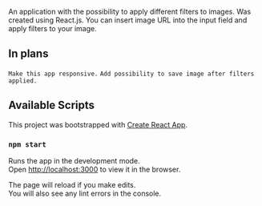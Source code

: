 An application with the possibility to apply different filters to images.
Was created using React.js.
You can insert image URL into the input field and apply filters to your image.

## In plans
`Make this app responsive.`
`Add possibility to save image after filters applied.`


## Available Scripts
This project was bootstrapped with [Create React App](https://github.com/facebook/create-react-app).
### `npm start`

Runs the app in the development mode.<br>
Open [http://localhost:3000](http://localhost:3000) to view it in the browser.

The page will reload if you make edits.<br>
You will also see any lint errors in the console.
